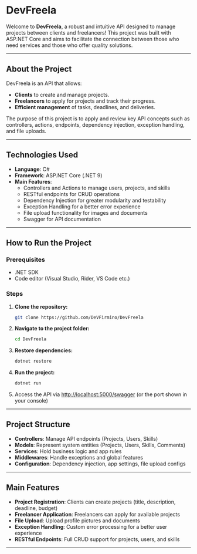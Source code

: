 # DevFreela

Welcome to **DevFreela**, a robust and intuitive API designed to manage projects between clients and freelancers! 
This project was built with ASP.NET Core and aims to facilitate the connection between those who need services and those who offer quality solutions.

---

## About the Project

DevFreela is an API that allows:

- **Clients** to create and manage projects.
- **Freelancers** to apply for projects and track their progress.
- **Efficient management** of tasks, deadlines, and deliveries.

The purpose of this project is to apply and review key API concepts such as controllers, actions, endpoints, dependency injection, exception handling, and file uploads.

---

## Technologies Used

- **Language**: C#
- **Framework**: ASP.NET Core (.NET 9)
- **Main Features**:
    - Controllers and Actions to manage users, projects, and skills
    - RESTful endpoints for CRUD operations
    - Dependency Injection for greater modularity and testability
    - Exception Handling for a better error experience
    - File upload functionality for images and documents
    - Swagger for API documentation

---

## How to Run the Project

### Prerequisites

- .NET SDK  
- Code editor (Visual Studio, Rider, VS Code etc.)

### Steps

1. **Clone the repository:**
   ```bash
   git clone https://github.com/DeVFirmino/DevFreela
   ```
2. **Navigate to the project folder:**
   ```bash
   cd DevFreela
   ```
3. **Restore dependencies:**
   ```bash
   dotnet restore
   ```
4. **Run the project:**
   ```bash
   dotnet run
   ```

5. Access the API via [http://localhost:5000/swagger](http://localhost:5000/swagger) 
(or the port shown in your console)

---

## Project Structure

- **Controllers**: Manage API endpoints (Projects, Users, Skills)
- **Models**: Represent system entities (Projects, Users, Skills, Comments)
- **Services**: Hold business logic and app rules
- **Middlewares**: Handle exceptions and global features
- **Configuration**: Dependency injection, app settings, file upload configs

---

## Main Features

- **Project Registration**: Clients can create projects (title, description, deadline, budget)
- **Freelancer Application**: Freelancers can apply for available projects
- **File Upload**: Upload profile pictures and documents
- **Exception Handling**: Custom error processing for a better user experience
- **RESTful Endpoints**: Full CRUD support for projects, users, and skills

---
 